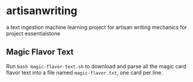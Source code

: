# artisanwriting
a text ingestion machine learning project for artisan writing mechanics for project essentialstone

## Magic Flavor Text
Run `bash magic-flavor-text.sh` to download and parse all the magic card flavor
text into a file named `magic-flavor.txt`, one card per line.

